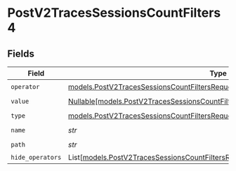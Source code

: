 # PostV2TracesSessionsCountFilters4


## Fields

| Field                                                                                                                                                                  | Type                                                                                                                                                                   | Required                                                                                                                                                               | Description                                                                                                                                                            |
| ---------------------------------------------------------------------------------------------------------------------------------------------------------------------- | ---------------------------------------------------------------------------------------------------------------------------------------------------------------------- | ---------------------------------------------------------------------------------------------------------------------------------------------------------------------- | ---------------------------------------------------------------------------------------------------------------------------------------------------------------------- |
| `operator`                                                                                                                                                             | [models.PostV2TracesSessionsCountFiltersRequestRequestBodyQueryOperator](../models/postv2tracessessionscountfiltersrequestrequestbodyqueryoperator.md)                 | :heavy_check_mark:                                                                                                                                                     | N/A                                                                                                                                                                    |
| `value`                                                                                                                                                                | [Nullable[models.PostV2TracesSessionsCountFiltersRequestValue]](../models/postv2tracessessionscountfiltersrequestvalue.md)                                             | :heavy_check_mark:                                                                                                                                                     | N/A                                                                                                                                                                    |
| `type`                                                                                                                                                                 | [models.PostV2TracesSessionsCountFiltersRequestRequestBodyQueryType](../models/postv2tracessessionscountfiltersrequestrequestbodyquerytype.md)                         | :heavy_check_mark:                                                                                                                                                     | N/A                                                                                                                                                                    |
| `name`                                                                                                                                                                 | *str*                                                                                                                                                                  | :heavy_check_mark:                                                                                                                                                     | N/A                                                                                                                                                                    |
| `path`                                                                                                                                                                 | *str*                                                                                                                                                                  | :heavy_check_mark:                                                                                                                                                     | N/A                                                                                                                                                                    |
| `hide_operators`                                                                                                                                                       | List[[models.PostV2TracesSessionsCountFiltersRequestRequestBodyQueryHideOperators](../models/postv2tracessessionscountfiltersrequestrequestbodyqueryhideoperators.md)] | :heavy_minus_sign:                                                                                                                                                     | N/A                                                                                                                                                                    |